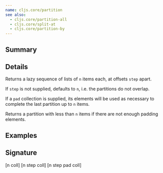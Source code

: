 ```yaml
---
name: cljs.core/partition
see also:
  - cljs.core/partition-all
  - cljs.core/split-at
  - cljs.core/partition-by
---
```


## Summary

## Details

Returns a lazy sequence of lists of `n` items each, at offsets `step` apart.

If `step` is not supplied, defaults to `n`, i.e. the partitions do not overlap.

If a `pad` collection is supplied, its elements will be used as necessary to
complete the last partition up to `n` items.

Returns a partition with less than `n` items if there are not enough padding
elements.

## Examples

## Signature
[n coll]
[n step coll]
[n step pad coll]
